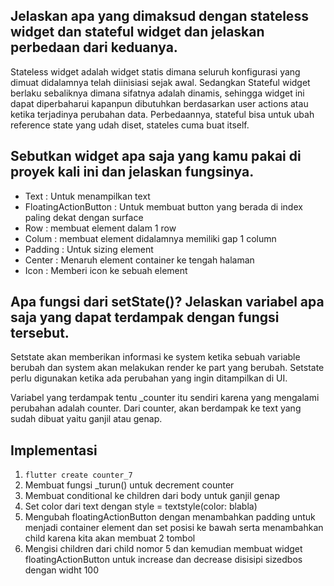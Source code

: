 ## Jelaskan apa yang dimaksud dengan stateless widget dan stateful widget dan jelaskan perbedaan dari keduanya.
Stateless widget adalah widget statis dimana seluruh konfigurasi yang dimuat didalamnya telah diinisiasi sejak awal. Sedangkan Stateful widget berlaku sebaliknya dimana sifatnya adalah dinamis, sehingga widget ini dapat diperbaharui kapanpun dibutuhkan berdasarkan user actions atau ketika terjadinya perubahan data. Perbedaannya, stateful bisa untuk ubah reference state yang udah diset, stateles cuma buat itself.

##  Sebutkan widget apa saja yang kamu pakai di proyek kali ini dan jelaskan fungsinya.
* Text : Untuk menampilkan text
* FloatingActionButton : Untuk membuat button yang berada di index paling dekat dengan surface
* Row : membuat element dalam 1 row
* Colum : membuat element didalamnya memiliki gap 1 column
* Padding : Untuk sizing element
* Center : Menaruh element container ke tengah halaman
* Icon : Memberi icon ke sebuah element

## Apa fungsi dari setState()? Jelaskan variabel apa saja yang dapat terdampak dengan fungsi tersebut.
Setstate akan memberikan informasi ke system ketika sebuah variable berubah dan system akan melakukan render ke part yang berubah. Setstate perlu digunakan ketika ada perubahan yang ingin ditampilkan di UI.

Variabel yang terdampak tentu _counter itu sendiri karena yang mengalami perubahan adalah counter. Dari counter, akan berdampak ke text yang sudah dibuat yaitu ganjil atau genap.

## Implementasi
1. `flutter create counter_7`
2. Membuat fungsi _turun() untuk decrement counter
3. Membuat conditional ke children dari body untuk ganjil genap
4. Set color dari text dengan style = textstyle(color: blabla)
5. Mengubah floatingActionButton dengan menambahkan padding untuk menjadi container element dan set posisi ke bawah serta menambahkan child karena kita akan membuat 2 tombol
6. Mengisi children dari child nomor 5 dan kemudian membuat widget floatingActionButton untuk increase dan decrease disisipi sizedbos dengan widht 100